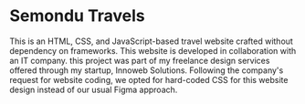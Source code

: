 # Semondu Travels
This is an HTML, CSS, and JavaScript-based travel website crafted without dependency on frameworks. This website is developed in collaboration with an IT company. this project was part of my freelance design services offered through my startup, Innoweb Solutions. 
Following the company's request for website coding, we opted for hard-coded CSS for this website design instead of our usual Figma approach.
